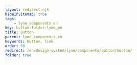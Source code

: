 ```yaml
---
layout: redirect.njk
hideInSitemap: true
tags: 
    - lyne_components_en
key: button-folder-lyne_en
title: Button
parent: lyne_components_en
keywords: button, link
order: 50
redirect: /en/design-system/lyne/components/button/button/
folder: true
---
```

